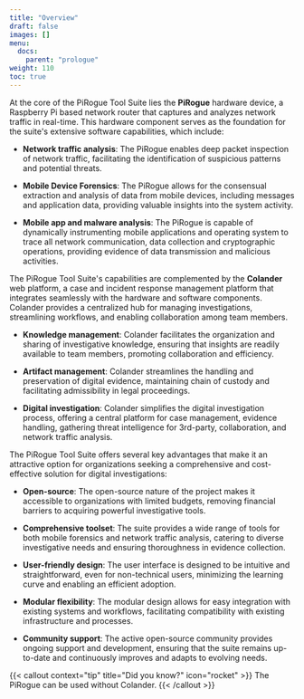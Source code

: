 ```yaml
---
title: "Overview"
draft: false
images: []
menu:
  docs:
    parent: "prologue"
weight: 110
toc: true
---
```


At the core of the PiRogue Tool Suite lies the **PiRogue** hardware device, a Raspberry Pi based network router that captures and analyzes network traffic in real-time. This hardware component serves as the foundation for the suite's extensive software capabilities, which include:

* **Network traffic analysis**: The PiRogue enables deep packet inspection of network traffic, facilitating the identification of suspicious patterns and potential threats.

* **Mobile Device Forensics**: The PiRogue allows for the consensual extraction and analysis of data from mobile devices, including messages and application data, providing valuable insights into the system activity.

* **Mobile app and malware analysis**: The PiRogue is capable of dynamically instrumenting mobile applications and operating system to trace all network communication, data collection and cryptographic operations, providing evidence of data transmission and malicious activities.

The PiRogue Tool Suite's capabilities are complemented by the **Colander** web platform, a case and incident response management platform that integrates seamlessly with the hardware and software components. Colander provides a centralized hub for managing investigations, streamlining workflows, and enabling collaboration among team members.

* **Knowledge management**: Colander facilitates the organization and sharing of investigative knowledge, ensuring that insights are readily available to team members, promoting collaboration and efficiency.

* **Artifact management**: Colander streamlines the handling and preservation of digital evidence, maintaining chain of custody and facilitating admissibility in legal proceedings.

* **Digital investigation**: Colander simplifies the digital investigation process, offering a central platform for case management, evidence handling, gathering threat intelligence for 3rd-party, collaboration, and network traffic analysis.

The PiRogue Tool Suite offers several key advantages that make it an attractive option for organizations seeking a comprehensive and cost-effective solution for digital investigations:

* **Open-source**: The open-source nature of the project makes it accessible to organizations with limited budgets, removing financial barriers to acquiring powerful investigative tools.

* **Comprehensive toolset**: The suite provides a wide range of tools for both mobile forensics and network traffic analysis, catering to diverse investigative needs and ensuring thoroughness in evidence collection.

* **User-friendly design**: The user interface is designed to be intuitive and straightforward, even for non-technical users, minimizing the learning curve and enabling an efficient adoption.

* **Modular flexibility**: The modular design allows for easy integration with existing systems and workflows, facilitating compatibility with existing infrastructure and processes.

* **Community support**: The active open-source community provides ongoing support and development, ensuring that the suite remains up-to-date and continuously improves and adapts to evolving needs.

{{< callout context="tip" title="Did you know?" icon="rocket" >}}
The PiRogue can be used without Colander.
{{< /callout >}}
